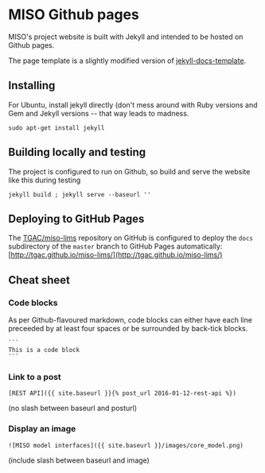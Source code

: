 # MISO Github pages

MISO's project website is built with Jekyll and intended to be hosted on Github pages.

The page template is a slightly modified version of [jekyll-docs-template](http://bruth.github.io/jekyll-docs-template).


## Installing

For Ubuntu, install jekyll directly (don't mess around with Ruby versions and Gem and Jekyll versions -- that way leads to madness.

    sudo apt-get install jekyll


## Building locally and testing

The project is configured to run on Github, so build and serve the website like this during testing

    jekyll build ; jekyll serve --baseurl ''


## Deploying to GitHub Pages

The [TGAC/miso-lims](https://github.com/TGAC/miso-lims/) repository on GitHub is configured to deploy the `docs`
subdirectory of the `master` branch to GitHub Pages automatically:
[http://tgac.github.io/miso-lims/](http://tgac.github.io/miso-lims/)


## Cheat sheet

### Code blocks

As per Github-flavoured markdown, code blocks can either have each line preceeded by at least four spaces or be surrounded by back-tick blocks.

    ```
    This is a code block
    ```

### Link to a post

    [REST API]({{ site.baseurl }}{% post_url 2016-01-12-rest-api %})


(no slash between baseurl and posturl)

### Display an image

    ![MISO model interfaces]({{ site.baseurl }}/images/core_model.png)

(include slash between baseurl and image)
